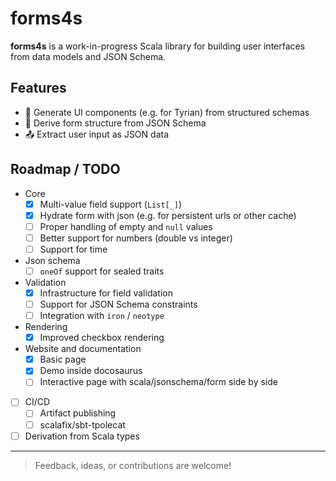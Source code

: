 # forms4s

**forms4s** is a work-in-progress Scala library for building user interfaces from data models and JSON Schema.

## Features

- 🔧 Generate UI components (e.g. for Tyrian) from structured schemas
- 🧾 Derive form structure from JSON Schema
- 📤 Extract user input as JSON data

## Roadmap / TODO

- Core
  - [x] Multi-value field support (`List[_]`)
  - [x] Hydrate form with json (e.g. for persistent urls or other cache)
  - [ ] Proper handling of empty and `null` values
  - [ ] Better support for numbers (double vs integer)
  - [ ] Support for time
- Json schema
  - [ ] `oneOf` support for sealed traits
- Validation
  - [x] Infrastructure for field validation
  - [ ] Support for JSON Schema constraints
  - [ ] Integration with `iron` / `neotype`
- Rendering
  - [x] Improved checkbox rendering
- Website and documentation
  - [x] Basic page
  - [x] Demo inside docosaurus
  - [ ] Interactive page with scala/jsonschema/form side by side
- [ ] CI/CD
  - [ ] Artifact publishing
  - [ ] scalafix/sbt-tpolecat
- [ ] Derivation from Scala types

---

> Feedback, ideas, or contributions are welcome!
